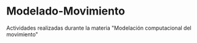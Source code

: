 # Modelado-Movimiento
Actividades realizadas durante la materia "Modelación computacional del movimiento"
